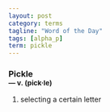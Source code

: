 ```yaml
---
layout: post
category: terms
tagline: "Word of the Day"
tags: [alpha_p]
term: pickle
---
```


<h3>Pickle<br/> <small>&mdash; v. (pick<span>&middot;</span>le)</small></h3>
<p><ol><li>selecting a certain letter</li>
</ol></p>

